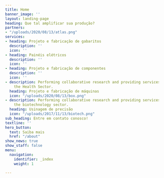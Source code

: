 ```yaml
---
title: Home
banner_image: ''
layout: landing-page
heading: Que tal amplificar sua produção?
partners:
- "/uploads/2020/08/13/atlas.png"
services:
- heading: Projeto e fabricação de gabaritos
  description: ''
  icon: ''
- heading: Painéis elétricos
  description: ''
  icon: ''
- heading: Projeto e fabricação de componentes
  description: ''
  icon: ''
- description: Performing collaborative research and providing services to support
    the Health Sector.
  heading: Projeto e fabricação de máquinas
  icon: "/uploads/2020/08/13/box.png"
- description: Performing collaborative research and providing services to support
    the biotechnology sector.
  heading: Usinagem de precisão
  icon: "/uploads/2017/11/13/biotech.png"
sub_heading: Entre em contato conosco!
textline: ''
hero_button:
  text: Saiba mais
  href: "/about"
show_news: true
show_staff: false
menu:
  navigation:
    identifier: _index
    weight: 1

---
```


